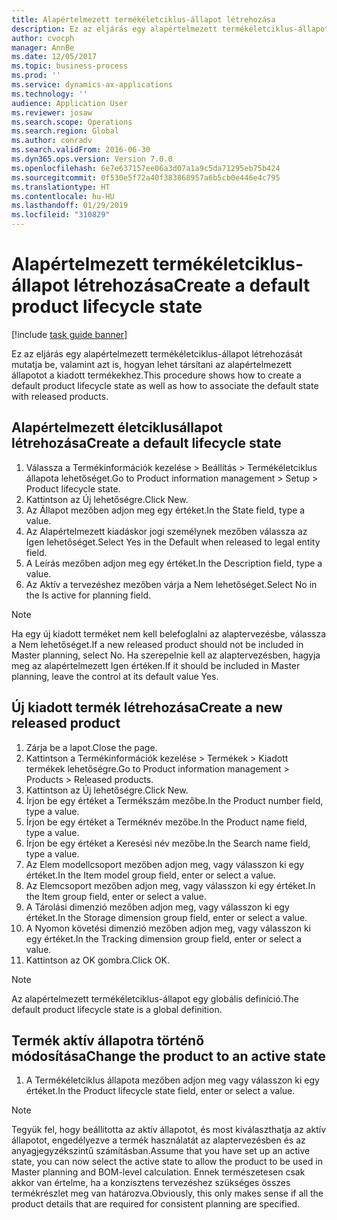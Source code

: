 ```yaml
---
title: Alapértelmezett termékéletciklus-állapot létrehozása
description: Ez az eljárás egy alapértelmezett termékéletciklus-állapot létrehozását mutatja be, valamint azt is, hogyan lehet társítani az alapértelmezett állapotot a kiadott termékekhez.
author: cvocph
manager: AnnBe
ms.date: 12/05/2017
ms.topic: business-process
ms.prod: ''
ms.service: dynamics-ax-applications
ms.technology: ''
audience: Application User
ms.reviewer: josaw
ms.search.scope: Operations
ms.search.region: Global
ms.author: conradv
ms.search.validFrom: 2016-06-30
ms.dyn365.ops.version: Version 7.0.0
ms.openlocfilehash: 6e7e637157ee06a3d07a1a9c5da71295eb75b424
ms.sourcegitcommit: 0f530e5f72a40f383868957a6b5cb0e446e4c795
ms.translationtype: HT
ms.contentlocale: hu-HU
ms.lasthandoff: 01/29/2019
ms.locfileid: "310829"
---
```

# <a name="create-a-default-product-lifecycle-state"></a><span data-ttu-id="084c7-103">Alapértelmezett termékéletciklus-állapot létrehozása</span><span class="sxs-lookup"><span data-stu-id="084c7-103">Create a default product lifecycle state</span></span>

[!include [task guide banner](../../includes/task-guide-banner.md)]

<span data-ttu-id="084c7-104">Ez az eljárás egy alapértelmezett termékéletciklus-állapot létrehozását mutatja be, valamint azt is, hogyan lehet társítani az alapértelmezett állapotot a kiadott termékekhez.</span><span class="sxs-lookup"><span data-stu-id="084c7-104">This procedure shows how to create a default product lifecycle state as well as how to associate the default state with released products.</span></span>


## <a name="create-a-default-lifecycle-state"></a><span data-ttu-id="084c7-105">Alapértelmezett életciklusállapot létrehozása</span><span class="sxs-lookup"><span data-stu-id="084c7-105">Create a default lifecycle state</span></span>
1. <span data-ttu-id="084c7-106">Válassza a Termékinformációk kezelése > Beállítás > Termékéletciklus állapota lehetőséget.</span><span class="sxs-lookup"><span data-stu-id="084c7-106">Go to Product information management > Setup > Product lifecycle state.</span></span>
2. <span data-ttu-id="084c7-107">Kattintson az Új lehetőségre.</span><span class="sxs-lookup"><span data-stu-id="084c7-107">Click New.</span></span>
3. <span data-ttu-id="084c7-108">Az Állapot mezőben adjon meg egy értéket.</span><span class="sxs-lookup"><span data-stu-id="084c7-108">In the State field, type a value.</span></span>
4. <span data-ttu-id="084c7-109">Az Alapértelmezett kiadáskor jogi személynek mezőben válassza az Igen lehetőséget.</span><span class="sxs-lookup"><span data-stu-id="084c7-109">Select Yes in the Default when released to legal entity field.</span></span>
5. <span data-ttu-id="084c7-110">A Leírás mezőben adjon meg egy értéket.</span><span class="sxs-lookup"><span data-stu-id="084c7-110">In the Description field, type a value.</span></span>
6. <span data-ttu-id="084c7-111">Az Aktív a tervezéshez mezőben várja a Nem lehetőséget.</span><span class="sxs-lookup"><span data-stu-id="084c7-111">Select No in the Is active for planning field.</span></span>

> [!NOTE]
> <span data-ttu-id="084c7-112">Ha egy új kiadott terméket nem kell belefoglalni az alaptervezésbe, válassza a Nem lehetőséget.</span><span class="sxs-lookup"><span data-stu-id="084c7-112">If a new released product should not be included in Master planning, select No.</span></span> <span data-ttu-id="084c7-113">Ha szerepelnie kell az alaptervezésben, hagyja meg az alapértelmezett Igen értéken.</span><span class="sxs-lookup"><span data-stu-id="084c7-113">If it should be included in Master planning, leave the control at its default value Yes.</span></span>  

## <a name="create-a-new-released-product"></a><span data-ttu-id="084c7-114">Új kiadott termék létrehozása</span><span class="sxs-lookup"><span data-stu-id="084c7-114">Create a new released product</span></span>
1. <span data-ttu-id="084c7-115">Zárja be a lapot.</span><span class="sxs-lookup"><span data-stu-id="084c7-115">Close the page.</span></span>
2. <span data-ttu-id="084c7-116">Kattintson a Termékinformációk kezelése > Termékek > Kiadott termékek lehetőségre.</span><span class="sxs-lookup"><span data-stu-id="084c7-116">Go to Product information management > Products > Released products.</span></span>
3. <span data-ttu-id="084c7-117">Kattintson az Új lehetőségre.</span><span class="sxs-lookup"><span data-stu-id="084c7-117">Click New.</span></span>
4. <span data-ttu-id="084c7-118">Írjon be egy értéket a Termékszám mezőbe.</span><span class="sxs-lookup"><span data-stu-id="084c7-118">In the Product number field, type a value.</span></span>
5. <span data-ttu-id="084c7-119">Írjon be egy értéket a Terméknév mezőbe.</span><span class="sxs-lookup"><span data-stu-id="084c7-119">In the Product name field, type a value.</span></span>
6. <span data-ttu-id="084c7-120">Írjon be egy értéket a Keresési név mezőbe.</span><span class="sxs-lookup"><span data-stu-id="084c7-120">In the Search name field, type a value.</span></span>
7. <span data-ttu-id="084c7-121">Az Elem modellcsoport mezőben adjon meg, vagy válasszon ki egy értéket.</span><span class="sxs-lookup"><span data-stu-id="084c7-121">In the Item model group field, enter or select a value.</span></span>
8. <span data-ttu-id="084c7-122">Az Elemcsoport mezőben adjon meg, vagy válasszon ki egy értéket.</span><span class="sxs-lookup"><span data-stu-id="084c7-122">In the Item group field, enter or select a value.</span></span>
9. <span data-ttu-id="084c7-123">A Tárolási dimenzió mezőben adjon meg, vagy válasszon ki egy értéket.</span><span class="sxs-lookup"><span data-stu-id="084c7-123">In the Storage dimension group field, enter or select a value.</span></span>
10. <span data-ttu-id="084c7-124">A Nyomon követési dimenzió mezőben adjon meg, vagy válasszon ki egy értéket.</span><span class="sxs-lookup"><span data-stu-id="084c7-124">In the Tracking dimension group field, enter or select a value.</span></span>
11. <span data-ttu-id="084c7-125">Kattintson az OK gombra.</span><span class="sxs-lookup"><span data-stu-id="084c7-125">Click OK.</span></span>

> [!NOTE]
> <span data-ttu-id="084c7-126">Az alapértelmezett termékéletciklus-állapot egy globális definíció.</span><span class="sxs-lookup"><span data-stu-id="084c7-126">The default product lifecycle state is a global definition.</span></span>  

## <a name="change-the-product-to-an-active-state"></a><span data-ttu-id="084c7-127">Termék aktív állapotra történő módosítása</span><span class="sxs-lookup"><span data-stu-id="084c7-127">Change the product to an active state</span></span>
1. <span data-ttu-id="084c7-128">A Termékéletciklus állapota mezőben adjon meg vagy válasszon ki egy értéket.</span><span class="sxs-lookup"><span data-stu-id="084c7-128">In the Product lifecycle state field, enter or select a value.</span></span>

> [!NOTE]
> <span data-ttu-id="084c7-129">Tegyük fel, hogy beállította az aktív állapotot, és most kiválaszthatja az aktív állapotot, engedélyezve a termék használatát az alaptervezésben és az anyagjegyzékszintű számításban.</span><span class="sxs-lookup"><span data-stu-id="084c7-129">Assume that you have set up an active state, you can now select the active state to allow the product to be used in Master planning and BOM-level calculation.</span></span> <span data-ttu-id="084c7-130">Ennek természetesen csak akkor van értelme, ha a konzisztens tervezéshez szükséges összes termékrészlet meg van határozva.</span><span class="sxs-lookup"><span data-stu-id="084c7-130">Obviously, this only makes sense if all the product details that are required for consistent planning are specified.</span></span>  

